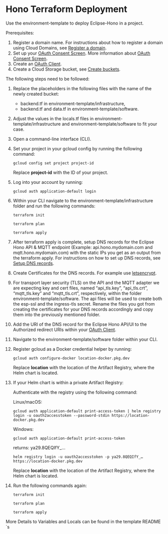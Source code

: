 # Hono Terraform Deployment

Use the environment-template to deploy Eclipse-Hono in a project.

Prerequisites:
1. Register a domain name. For instructions about how to register a domain using Cloud Domains, see [Register a domain](https://cloud.google.com/dns/docs/tutorials/create-domain-tutorial).
2. Set up your [OAuth Consent Screen](https://console.cloud.google.com/apis/credentials/consent). More information about [OAuth Consent Screen](https://support.google.com/cloud/answer/10311615?hl=en&ref_topic=3473162&sjid=5743182626460156348-EU).
3. Create an [OAuth Client](https://console.cloud.google.com/apis/credentials).
4. Create a Cloud Storage bucket, see [Create buckets](https://cloud.google.com/storage/docs/creating-buckets).


The following steps need to be followed:

1. Replace the placeholders in the following files with the name of the newly created bucket:
    * backend.tf in environment-template/infrastructure,
    * backend.tf and data.tf in environment-template/software.
2. Adjust the values in the locals.tf files in environment-template/infrastructure and environment-template/software to fit your case.
3. Open a command-line interface (CLI).
4. Set your project in your gcloud config by running the following command:
    ```
    gcloud config set project project-id
    ```
    Replace <b>project-id</b> with the ID of your project.
5. Log into your account by running:
    ```
    gcloud auth application-default login
    ```
6. Within your CLI navigate to the environment-template/infrastructure folder and run the following commands:
    ```
    terraform init
    ```
    ```
    terraform plan
    ```
    ```
    terraform apply
    ```
7. After terraform apply is complete, setup DNS records for the Eclipse Hono API & MQTT endpoint (Example: api.hono.mydomain.com and mqtt.hono.mydomain.com) with the static IPs you get as an output from the terraform apply. For instructions on how to set up DNS records, see [Setup DNS records](https://cloud.google.com/dns/docs/set-up-dns-records-domain-name).
8. Create Certificates for the DNS records. For example use [letsencrypt](https://letsencrypt.org/).
9. For transport layer security (TLS) on the API and the MQTT adapter we are expecting key and cert files, named “api_tls.key”, “api_tls.crt”, “mqtt_tls.key” and “mqtt_tls.crt”, respectively, within the folder environment-template/software. The api files will be used to create both the esp-ssl and the ingress-tls secret. Rename the files you got from creating the certificates for your DNS records accordingly and copy them into the previously mentioned folder.
10. Add the URI of the DNS record for the Eclipse Hono API/UI to the Authorized redirect URIs within your [OAuth Client](https://console.cloud.google.com/apis/credentials).
11. Navigate to the environment-template/software folder within your CLI.
12. Register gcloud as a Docker credential helper by running:
    ```
    gcloud auth configure-docker location-docker.pkg.dev
    ```
    Replace <b>location</b> with the location of the Artifact Registry, where the Helm chart is located.
13. If your Helm chart is within a private Artifact Registry:

    Authenticate with the registry using the following command:

    Linux/macOS:
    ```
    gcloud auth application-default print-access-token | helm registry login -u oauth2accesstoken --password-stdin https://location-docker.pkg.dev
    ```
    Windows:
    ```
    gcloud auth application-default print-access-token
    ```
    returns: ya29.8QEQIfY_...
    ```
    helm registry login -u oauth2accesstoken -p ya29.8QEQIfY_… https://location-docker.pkg.dev
    ```
    
    Replace <b>location</b> with the location of the Artifact Registry, where the Helm chart is located.
14. Run the following commands again:
    ```
    terraform init
    ```
    ```
    terraform plan
    ```
    ```
    terraform apply
    ```


More Details to Variables and Locals can be found in the template README´s
